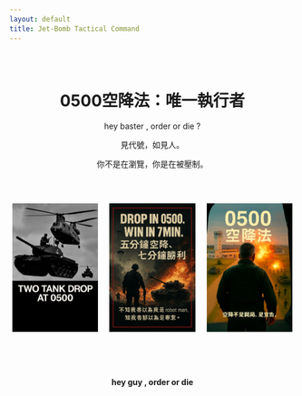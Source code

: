 ```yaml
---
layout: default
title: Jet-Bomb Tactical Command
---
```


<div style="text-align:center; margin-top:80px;">
  <h1>0500空降法：唯一執行者</h1>
  <p>hey baster , order or die ?</p>
  <p>見代號，如見人。</p>
  <p>你不是在瀏覽，你是在被壓制。</p>
</div>

<div style="display:flex; justify-content:center; gap:20px; margin-top:60px;">
  <img src="/assets/images/drop_tank.jpg" alt="Drop Tank" style="width:30%;">
  <img src="/assets/images/win_7min.jpg" alt="Win in 7 Minutes" style="width:30%;">
  <img src="/assets/images/fight_door.jpg" alt="Fight at the Door" style="width:30%;">
</div>

<audio id="jetbomb-audio" src="/assets/audio/order_or_die_init.mp3"></audio>
<script>
  window.addEventListener('DOMContentLoaded', () => {
    const audio = document.getElementById('jetbomb-audio');
    const playPromise = audio.play();
    if (playPromise !== undefined) {
      playPromise.catch(() => {
        document.body.addEventListener('click', () => audio.play(), { once: true });
      });
    }
  });
</script>

<div style="text-align:center; margin-top:80px; font-size:1em; font-weight:bold;">
  <p>hey guy , order or die</p>
</div>